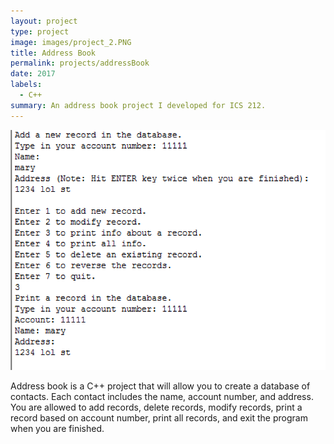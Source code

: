 ```yaml
---
layout: project
type: project
image: images/project_2.PNG
title: Address Book
permalink: projects/addressBook
date: 2017
labels:
  - C++
summary: An address book project I developed for ICS 212.
---
```


<div class="ui small rounded images">
  <img class="ui image" src="../images/project_2.PNG">
</div>

Address book is a C++ project that will allow you to create a database of contacts.  Each contact includes the name, account number, and address.  You are allowed to add records, delete records, modify records, print a record based on account number, print all records, and exit the program when you are finished.
